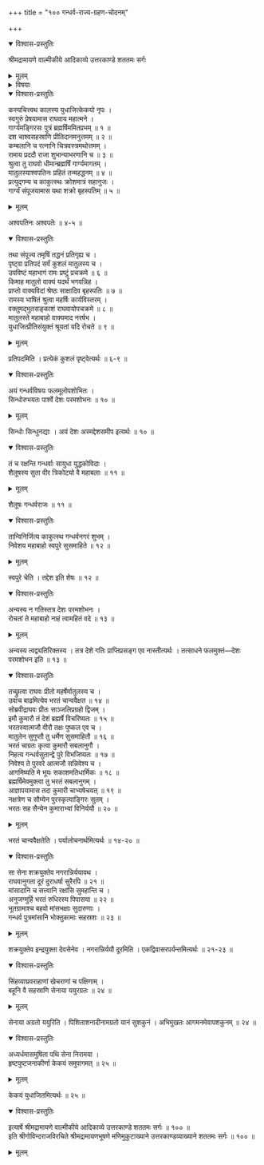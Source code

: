 +++
title = "१०० गन्धर्व-राज्य-ग्रहण-चोदनम्"

+++

<details open><summary>विश्वास-प्रस्तुतिः</summary>

श्रीमद्रामायणे वाल्मीकीये आदिकाव्ये उत्तरकाण्डे शततमः सर्गः
</details>

<details><summary>मूलम्</summary>

श्रीमद्रामायणे वाल्मीकीये आदिकाव्ये उत्तरकाण्डे शततमः सर्गः
</details>

<details><summary>विषयाः</summary>

कदाचन युधाजिच्-चोदनया  
गार्ग्य-महर्षिणा रामम् एत्य  
सिंधु-नद्या उभय-कूल-स्थित-गन्धर्व-देशस्य  
स्व-वशी-करण-चोदन-रूप--तत्-संदेश-निवेदनम् ॥ १ ॥  
रामाज्ञया स्व-पुत्र-सहितेन भरतेन  
सेनया सह युधाजित्-समीप-गमनम् ॥ २ ॥
</details>

<details open><summary>विश्वास-प्रस्तुतिः</summary>

कस्यचित्त्वथ कालस्य युधाजित्केकयो नृपः ।  
स्वगुरुं प्रेषयामास राघवाय महात्मने ।  
गार्ग्यमङ्गिरसः पुत्रं ब्रह्मर्षिममितप्रभम् ॥ १ ॥  
दश चाश्वसहस्राणि प्रीतिदानमनुत्तमम् ॥ २ ॥  
कम्बलानि च रत्नानि चित्रवस्त्रमथोत्तमम् ।  
रामाय प्रददौ राजा शुभान्याभरणानि च ॥ ३ ॥  
श्रुत्वा तु राघवो धीमान्ब्रह्मर्षिं गार्ग्यमागतम् ।  
मातुलस्याश्वपतिनः प्रहितं तन्महद्धनम् ॥ ४ ॥  
प्रत्युद्गम्य च काकुत्स्थः क्रोशमात्रं सहानुजः ।  
गार्ग्यं संपूजयामास यथा शक्रो बृहस्पतिम् ॥ ५ ॥
</details>

<details><summary>मूलम्</summary>

कस्यचित्त्वथ कालस्य युधाजित्केकयो नृपः ।  
स्वगुरुं प्रेषयामास राघवाय महात्मने ।  
गार्ग्यमङ्गिरसः पुत्रं ब्रह्मर्षिममितप्रभम् ॥ १ ॥  
दश चाश्वसहस्राणि प्रीतिदानमनुत्तमम् ॥ २ ॥  
कम्बलानि च रत्नानि चित्रवस्त्रमथोत्तमम् ।  
रामाय प्रददौ राजा शुभान्याभरणानि च ॥ ३ ॥  
श्रुत्वा तु राघवो धीमान्ब्रह्मर्षिं गार्ग्यमागतम् ।  
मातुलस्याश्वपतिनः प्रहितं तन्महद्धनम् ॥ ४ ॥  
प्रत्युद्गम्य च काकुत्स्थः क्रोशमात्रं सहानुजः ।  
गार्ग्यं संपूजयामास यथा शक्रो बृहस्पतिम् ॥ ५ ॥
</details>

अश्वपतिनः अश्वपतेः ॥ ४-५ ॥

<details open><summary>विश्वास-प्रस्तुतिः</summary>

तथा संपूज्य तमृषिं तद्धनं प्रतिगृह्य च ।  
पृष्ट्वा प्रतिपदं सर्वं कुशलं मातुलस्य च ।  
उपविष्टं महाभागं रामः प्रष्टुं प्रचक्रमे ॥ ६ ॥  
किमाह मातुलो वाक्यं यदर्थं भगवन्निह ।  
प्राप्तो वाक्यविदां श्रेष्ठः साक्षादिव बृहस्पतिः ॥ ७ ॥  
रामस्य भाषितं श्रुत्वा महर्षिः कार्यविस्तरम् ।  
वक्तुमद्भुतसङ्काशं राघवायोपचक्रमे ॥ ८ ॥  
मातुलस्ते महाबाहो वाक्यमाद नरर्षभ ।  
युधाजित्प्रीतिसंयुक्तं श्रूयतां यदि रोचते ॥ ९ ॥
</details>

<details><summary>मूलम्</summary>

तथा संपूज्य तमृषिं तद्धनं प्रतिगृह्य च ।  
पृष्ट्वा प्रतिपदं सर्वं कुशलं मातुलस्य च ।  
उपविष्टं महाभागं रामः प्रष्टुं प्रचक्रमे ॥ ६ ॥  
किमाह मातुलो वाक्यं यदर्थं भगवन्निह ।  
प्राप्तो वाक्यविदां श्रेष्ठः साक्षादिव बृहस्पतिः ॥ ७ ॥  
रामस्य भाषितं श्रुत्वा महर्षिः कार्यविस्तरम् ।  
वक्तुमद्भुतसङ्काशं राघवायोपचक्रमे ॥ ८ ॥  
मातुलस्ते महाबाहो वाक्यमाद नरर्षभ ।  
युधाजित्प्रीतिसंयुक्तं श्रूयतां यदि रोचते ॥ ९ ॥
</details>

प्रतिपदमिति । प्रत्येकं कुशलं पृष्ट्वेत्यर्थः ॥ ६-९ ॥

<details open><summary>विश्वास-प्रस्तुतिः</summary>

अयं गन्धर्वविषयः फलमूलोपशोभितः ।  
सिन्धोरुभयतः पार्श्वे देशः परमशोभनः ॥ १० ॥
</details>

<details><summary>मूलम्</summary>

अयं गन्धर्वविषयः फलमूलोपशोभितः ।  
सिन्धोरुभयतः पार्श्वे देशः परमशोभनः ॥ १० ॥
</details>

सिन्धोः सिन्धुनद्याः । अयं देशः अस्मद्देशसमीप इत्यर्थः ॥ १० ॥

<details open><summary>विश्वास-प्रस्तुतिः</summary>

तं च रक्षन्ति गन्धर्वाः सायुधा युद्धकोविदाः ।  
शैलूषस्य सुता वीर त्रिकोट्यो वै महाबलाः ॥ ११ ॥
</details>

<details><summary>मूलम्</summary>

तं च रक्षन्ति गन्धर्वाः सायुधा युद्धकोविदाः ।  
शैलूषस्य सुता वीर त्रिकोट्यो वै महाबलाः ॥ ११ ॥
</details>

शैलूषः गन्धर्वराजः ॥ ११ ॥

<details open><summary>विश्वास-प्रस्तुतिः</summary>

तान्विनिर्जित्य काकुत्स्थ गन्धर्वनगरं शुभम् ।  
निवेशय महाबाहो स्वपुरे सुसमाहिते ॥ १२ ॥
</details>

<details><summary>मूलम्</summary>

तान्विनिर्जित्य काकुत्स्थ गन्धर्वनगरं शुभम् ।  
निवेशय महाबाहो स्वपुरे सुसमाहिते ॥ १२ ॥
</details>

स्वपुरे चेति । तद्देश इति शेषः ॥ १२ ॥

<details open><summary>विश्वास-प्रस्तुतिः</summary>

अन्यस्य न गतिस्तत्र देशः परमशोभनः ।  
रोचतां ते महाबाहो नाहं त्वामहितं वदे ॥ १३ ॥
</details>

<details><summary>मूलम्</summary>

अन्यस्य न गतिस्तत्र देशः परमशोभनः ।  
रोचतां ते महाबाहो नाहं त्वामहितं वदे ॥ १३ ॥
</details>

अन्यस्य त्वद्व्यतिरिक्तस्य । तत्र देशे गतिः प्राप्तिप्रसङ्ग एव नास्तीत्यर्थः । तत्साधने फलमुक्तं—देशः परमशोभन इति ॥ १३ ॥

<details open><summary>विश्वास-प्रस्तुतिः</summary>

तच्छ्रुत्वा राघवः प्रीतो महर्षेर्मातुलस्य च ।  
उवाच बाढमित्येव भरतं चान्ववैक्षत ॥ १४ ॥  
सोब्रवीद्राघवः प्रीतः साञ्जलिप्रग्रहो द्विजम् ।  
इमौ कुमारौ तं देशं ब्रह्मर्षे विचरिष्यतः ॥ १५ ॥  
भरतस्यात्मजौ वीरौ तक्षः पुष्कल एव च ।  
मातुलेन सुगुप्तौ तु धर्मेण सुसमाहितौ ॥ १६ ॥  
भरतं चाग्रतः कृत्वा कुमारौ सबलानुगौ ।  
निहत्य गन्धर्वसुतान्द्वे पुरे विभजिष्यतः ॥ १७ ॥  
निवेश्य ते पुरवरे आत्मजौ सन्निवेश्य च ।  
आगमिष्यति मे भूयः सकाशमतिधार्मिकः ॥ १८ ॥  
ब्रह्मर्षिमेवमुक्त्वा तु भरतं सबलानुगम् ।  
आज्ञापयामास तदा कुमारी चाभ्यषेचयत् ॥ १९ ॥  
नक्षत्रेण च सौम्येन पुरस्कृत्याङ्गिरः सुतम् ।  
भरतः सह सैन्येन कुमाराभ्यां विनिर्ययौ ॥ २० ॥
</details>

<details><summary>मूलम्</summary>

तच्छ्रुत्वा राघवः प्रीतो महर्षेर्मातुलस्य च ।  
उवाच बाढमित्येव भरतं चान्ववैक्षत ॥ १४ ॥  
सोब्रवीद्राघवः प्रीतः साञ्जलिप्रग्रहो द्विजम् ।  
इमौ कुमारौ तं देशं ब्रह्मर्षे विचरिष्यतः ॥ १५ ॥  
भरतस्यात्मजौ वीरौ तक्षः पुष्कल एव च ।  
मातुलेन सुगुप्तौ तु धर्मेण सुसमाहितौ ॥ १६ ॥  
भरतं चाग्रतः कृत्वा कुमारौ सबलानुगौ ।  
निहत्य गन्धर्वसुतान्द्वे पुरे विभजिष्यतः ॥ १७ ॥  
निवेश्य ते पुरवरे आत्मजौ सन्निवेश्य च ।  
आगमिष्यति मे भूयः सकाशमतिधार्मिकः ॥ १८ ॥  
ब्रह्मर्षिमेवमुक्त्वा तु भरतं सबलानुगम् ।  
आज्ञापयामास तदा कुमारी चाभ्यषेचयत् ॥ १९ ॥  
नक्षत्रेण च सौम्येन पुरस्कृत्याङ्गिरः सुतम् ।  
भरतः सह सैन्येन कुमाराभ्यां विनिर्ययौ ॥ २० ॥
</details>

भरतं चान्ववैक्षतेति । पर्यालोचनार्थमित्यर्थः ॥ १४-२० ॥

<details open><summary>विश्वास-प्रस्तुतिः</summary>

सा सेना शक्रयुक्तेव नगरान्निर्ययावथ ।  
राघवानुगता दूरं दुराधर्षा सुरैरपि ॥ २१ ॥  
मांसादानि च सत्त्वानि रक्षांसि सुमहान्ति च ।  
अनुजग्मुर्हि भरतं रुधिरस्य पिपासया ॥ २२ ॥  
भूतग्रामाश्च बहवो मांसभक्षाः सुदारुणाः ।  
गन्धर्व पुत्रमांसानि भोक्तुकामाः सहस्रशः ॥ २३ ॥
</details>

<details><summary>मूलम्</summary>

सा सेना शक्रयुक्तेव नगरान्निर्ययावथ ।  
राघवानुगता दूरं दुराधर्षा सुरैरपि ॥ २१ ॥  
मांसादानि च सत्त्वानि रक्षांसि सुमहान्ति च ।  
अनुजग्मुर्हि भरतं रुधिरस्य पिपासया ॥ २२ ॥  
भूतग्रामाश्च बहवो मांसभक्षाः सुदारुणाः ।  
गन्धर्व पुत्रमांसानि भोक्तुकामाः सहस्रशः ॥ २३ ॥
</details>

शक्रयुक्तेव इन्द्रयुक्ता देवसेनेव । नगरान्निर्ययौ दूरमिति । एकद्विवासरपर्यन्तमित्यर्थः ॥ २१-२३ ॥

<details open><summary>विश्वास-प्रस्तुतिः</summary>

सिंहव्याघ्रवराहाणां खेचराणां च पक्षिणाम् ।  
बहूनि वै सहस्राणि सेनाया ययुरग्रतः ॥ २४ ॥
</details>

<details><summary>मूलम्</summary>

सिंहव्याघ्रवराहाणां खेचराणां च पक्षिणाम् ।  
बहूनि वै सहस्राणि सेनाया ययुरग्रतः ॥ २४ ॥
</details>

सेनाया अग्रतो ययुरिति । पिशिताशनादीनामग्रतो यानं सुशकुनं । अभिमुखतः आगमनमेवापशकुनम् ॥ २४ ॥

<details open><summary>विश्वास-प्रस्तुतिः</summary>

अध्यर्धमासमुषिता पथि सेना निरामया ।  
हृष्टपुष्टजनाकीर्णा केकयं समुपागमत् ॥ २५ ॥
</details>

<details><summary>मूलम्</summary>

अध्यर्धमासमुषिता पथि सेना निरामया ।  
हृष्टपुष्टजनाकीर्णा केकयं समुपागमत् ॥ २५ ॥
</details>

केकयं युधाजितमित्यर्थः ॥ २५ ॥

<details open><summary>विश्वास-प्रस्तुतिः</summary>

इत्यार्षे श्रीमद्रामायणे वाल्मीकीये आदिकाव्ये उत्तरकाण्डे शततमः सर्गः ॥ १०० ॥  
इति श्रीगोविन्दराजविरचिते श्रीमद्रामायणभूषणे मणिमुकुटाख्याने उत्तरकाण्डव्याख्याने शततमः सर्गः ॥ १०० ॥
</details>

<details><summary>मूलम्</summary>

इत्यार्षे श्रीमद्रामायणे वाल्मीकीये आदिकाव्ये उत्तरकाण्डे शततमः सर्गः ॥ १०० ॥  
इति श्रीगोविन्दराजविरचिते श्रीमद्रामायणभूषणे मणिमुकुटाख्याने उत्तरकाण्डव्याख्याने शततमः सर्गः ॥ १०० ॥
</details>

